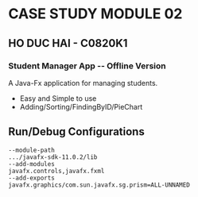 # CASE STUDY MODULE 02 

## HO DUC HAI - C0820K1

### Student Manager App -- Offline Version

A Java-Fx application for managing students.
- Easy and Simple to use
- Adding/Sorting/FindingByID/PieChart

## Run/Debug Configurations
```
--module-path
.../javafx-sdk-11.0.2/lib
--add-modules
javafx.controls,javafx.fxml
--add-exports
javafx.graphics/com.sun.javafx.sg.prism=ALL-UNNAMED
```
##

